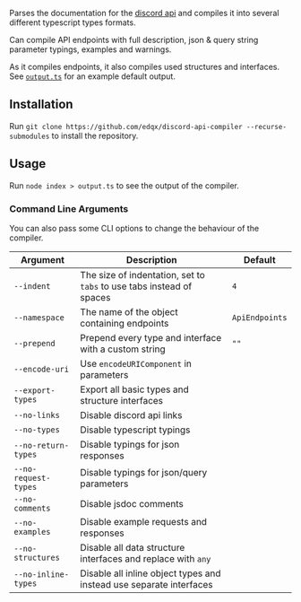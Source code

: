 Parses the documentation for the [discord api](https://github.com/discord/discord-api-docs) and
compiles it into several different typescript types formats.

Can compile API endpoints with full description, json & query string parameter typings, examples and warnings.

As it compiles endpoints, it also compiles used structures and interfaces. See [`output.ts`](https://github.com/edqx/discord-api-compiler/blob/master/output.ts)
for an example default output.

## Installation
Run `git clone https://github.com/edqx/discord-api-compiler --recurse-submodules` to install the
repository.

## Usage
Run `node index > output.ts` to see the output of the compiler.

### Command Line Arguments

You can also pass some CLI options to change the behaviour of the compiler.

|        Argument      |                              Description                             |     Default    |
| -------------------- | -------------------------------------------------------------------- | -------------- |
| `--indent`           | The size of indentation, set to `tabs` to use tabs instead of spaces | `4`            |
| `--namespace`        | The name of the object containing endpoints                          | `ApiEndpoints` |
| `--prepend`          | Prepend every type and interface with a custom string                | `""`           |
| `--encode-uri`       | Use `encodeURIComponent` in parameters                               |                |
| `--export-types`     | Export all basic types and structure interfaces                      |                |
| `--no-links`         | Disable discord api links                                            |                |
| `--no-types`         | Disable typescript typings                                           |                |
| `--no-return-types`  | Disable typings for json responses                                   |                |
| `--no-request-types` | Disable typings for json/query parameters                            |                |
| `--no-comments`      | Disable jsdoc comments                                               |                |
| `--no-examples`      | Disable example requests and responses                               |                |
| `--no-structures`    | Disable all data structure interfaces and replace with `any`         |                |
| `--no-inline-types`  | Disable all inline object types and instead use separate interfaces  |                |